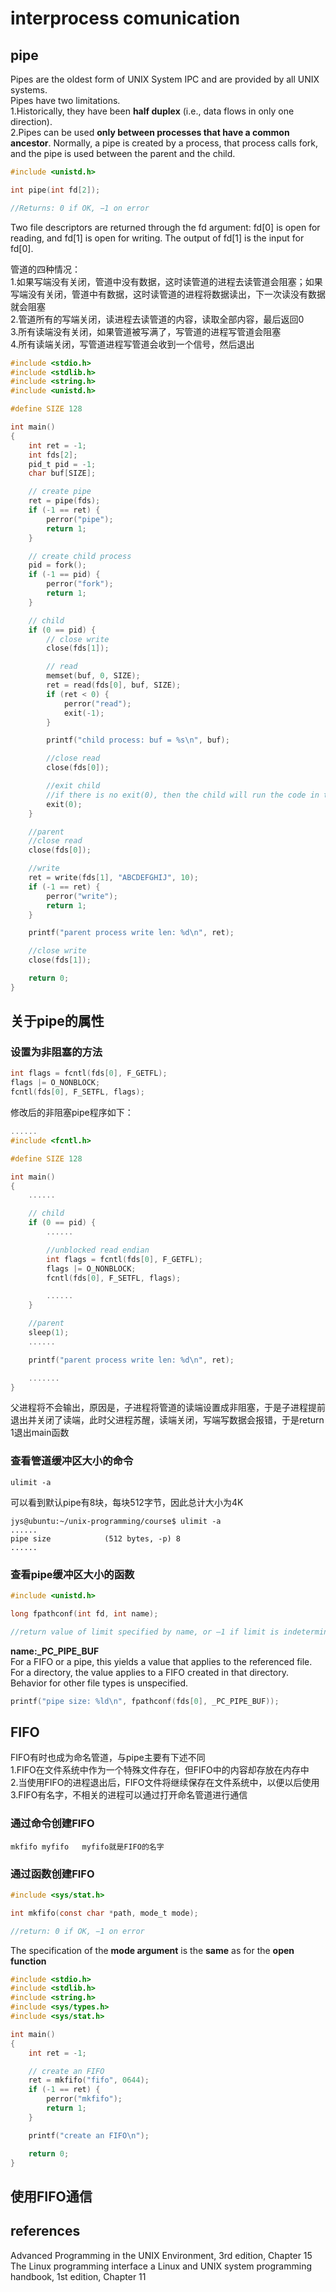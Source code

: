 # interprocess comunication  

## pipe  

Pipes are the oldest form of UNIX System IPC and are provided by all UNIX systems.  
Pipes have two limitations.  
1.Historically, they have been **half duplex** (i.e., data flows in only one direction).  
2.Pipes can be used **only between processes that have a common ancestor**. Normally, a pipe is created by a process, that process calls fork, and the pipe is used between the parent and the child.  

```c
#include <unistd.h>

int pipe(int fd[2]);

//Returns: 0 if OK, −1 on error
```

Two file descriptors are returned through the fd argument: fd[0] is open for reading, and fd[1] is open for writing. The output of fd[1] is the input for fd[0].  

管道的四种情况：  
1.如果写端没有关闭，管道中没有数据，这时读管道的进程去读管道会阻塞；如果写端没有关闭，管道中有数据，这时读管道的进程将数据读出，下一次读没有数据就会阻塞  
2.管道所有的写端关闭，读进程去读管道的内容，读取全部内容，最后返回0  
3.所有读端没有关闭，如果管道被写满了，写管道的进程写管道会阻塞  
4.所有读端关闭，写管道进程写管道会收到一个信号，然后退出  

```c
#include <stdio.h>
#include <stdlib.h>
#include <string.h>
#include <unistd.h>

#define SIZE 128

int main()
{
    int ret = -1;
    int fds[2];
    pid_t pid = -1;
    char buf[SIZE];

    // create pipe
    ret = pipe(fds);
    if (-1 == ret) {
        perror("pipe");
        return 1;
    }

    // create child process
    pid = fork();
    if (-1 == pid) {
        perror("fork");
        return 1;
    }

    // child
    if (0 == pid) {
        // close write
        close(fds[1]);

        // read
        memset(buf, 0, SIZE);
        ret = read(fds[0], buf, SIZE);
        if (ret < 0) {
            perror("read");
            exit(-1);
        }

        printf("child process: buf = %s\n", buf);

        //close read
        close(fds[0]);

        //exit child
        //if there is no exit(0), then the child will run the code in the parent process, and write again. at that time, the 'read endian' is closed, then there is error
        exit(0);
    }

    //parent
    //close read
    close(fds[0]);

    //write
    ret = write(fds[1], "ABCDEFGHIJ", 10);
    if (-1 == ret) {
        perror("write");
        return 1;
    }

    printf("parent process write len: %d\n", ret);

    //close write
    close(fds[1]);

    return 0;
}
```

## 关于pipe的属性  

### 设置为非阻塞的方法  

```c
int flags = fcntl(fds[0], F_GETFL);
flags |= O_NONBLOCK;
fcntl(fds[0], F_SETFL, flags);
```

修改后的非阻塞pipe程序如下：  

```c
......
#include <fcntl.h>

#define SIZE 128

int main()
{
    ......

    // child
    if (0 == pid) {
        ......

        //unblocked read endian
        int flags = fcntl(fds[0], F_GETFL);
        flags |= O_NONBLOCK;
        fcntl(fds[0], F_SETFL, flags);

        ......
    }

    //parent
    sleep(1);
    ......

    printf("parent process write len: %d\n", ret);

    .......
}
```

父进程将不会输出，原因是，子进程将管道的读端设置成非阻塞，于是子进程提前退出并关闭了读端，此时父进程苏醒，读端关闭，写端写数据会报错，于是return 1退出main函数  

### 查看管道缓冲区大小的命令  

```shell
ulimit -a
```

可以看到默认pipe有8块，每块512字节，因此总计大小为4K

```shell
jys@ubuntu:~/unix-programming/course$ ulimit -a
......
pipe size            (512 bytes, -p) 8
......
```

### 查看pipe缓冲区大小的函数  

```c
#include <unistd.h>

long fpathconf(int fd, int name);

//return value of limit specified by name, or –1 if limit is indeterminate or an error occurred
````

**name:_PC_PIPE_BUF**  
For a FIFO or a pipe, this yields a value that applies to the referenced file. For a directory, the value applies to a FIFO created in that directory. Behavior for other file types is unspecified.  

```c
printf("pipe size: %ld\n", fpathconf(fds[0], _PC_PIPE_BUF));
```

## FIFO  

FIFO有时也成为命名管道，与pipe主要有下述不同  
1.FIFO在文件系统中作为一个特殊文件存在，但FIFO中的内容却存放在内存中  
2.当使用FIFO的进程退出后，FIFO文件将继续保存在文件系统中，以便以后使用  
3.FIFO有名字，不相关的进程可以通过打开命名管道进行通信  

### 通过命令创建FIFO  

```shell
mkfifo myfifo   myfifo就是FIFO的名字
```

### 通过函数创建FIFO  

```c
#include <sys/stat.h>

int mkfifo(const char *path, mode_t mode);

//return: 0 if OK, −1 on error
```

The specification of the **mode argument** is the **same** as for the **open function**  

```c
#include <stdio.h>
#include <stdlib.h>
#include <string.h>
#include <sys/types.h>
#include <sys/stat.h>

int main()
{
    int ret = -1;

    // create an FIFO
    ret = mkfifo("fifo", 0644);
    if (-1 == ret) {
        perror("mkfifo");
        return 1;
    }

    printf("create an FIFO\n");

    return 0;
}
```

## 使用FIFO通信  



## references  

Advanced Programming in the UNIX Environment, 3rd edition, Chapter 15  
The Linux programming interface a Linux and UNIX system programming handbook, 1st edition, Chapter 11  
